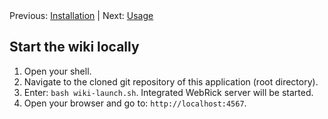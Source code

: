 <!-- --- title: Launching -->

<!-- SIMPLE HORIZONTAL NAVIGATOR -->
<div class="horizontal-navigator">
	<span>
		Previous: <a href="./01-Installation">Installation</a> | Next: <a href="./03-Usage">Usage</a>
	</span>
</div>

## Start the wiki locally

1. Open your shell.
2. Navigate to the cloned git repository of this application (root directory).
3. Enter: `bash wiki-launch.sh`. Integrated WebRick server will be started.
4. Open your browser and go to: `http://localhost:4567`.
